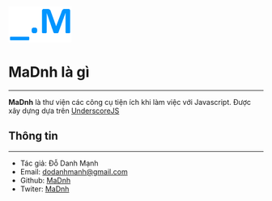 ![MaDnh](/logo.png)

# MaDnh là gì
---
**MaDnh** là thư viện các công cụ tiện ích khi làm việc với Javascript. Được xây dựng dựa trên [UnderscoreJS](http://underscorejs.org)

## Thông tin
---

* Tác giả: Đỗ Danh Mạnh
* Email: dodanhmanh@gmail.com
* Github: [MaDnh](http://github.com/madnh)
* Twiter: [MaDnh](http://twitter.com/dnh_ma)